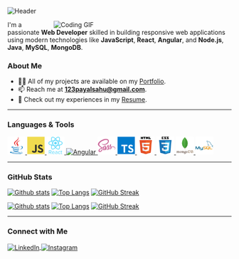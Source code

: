![Header](https://github.com/user-attachments/assets/8bd3911a-8d47-44b3-afbf-471e9e74cb16)

<img align="right" width="400" src="https://camo.githubusercontent.com/61a6ea1e5872aeb21e2e7db14b554d91d139d3fa6b62322f474d02389413d692/68747470733a2f2f63646e2e6472696262626c652e636f6d2f75736572732f313233333439392f73637265656e73686f74732f333835303639312f7765622d646576656c6f706d656e742e676966" alt="Coding GIF" />

I'm a passionate **Web Developer** skilled in building responsive web applications using modern technologies like **JavaScript**, **React**, **Angular**, and **Node.js**, **Java**, **MySQL**, **MongoDB**.

### About Me
- 👨‍💻 All of my projects are available on my [Portfolio](https://payalsahu-portfolio.netlify.app/).
- 📫 Reach me at **123payalsahu@gmail.com**.
- 📄 Check out my experiences in my [Resume](https://drive.google.com/file/d/1ovJfUp8MwyvRY4RiF24dDe3tKTTE96RD/view?usp=sharing).

---

### Languages & Tools
<p align="left">
  <a href="https://docs.oracle.com/javase/8/docs/api/" target="_blank">
    <img src="https://raw.githubusercontent.com/devicons/devicon/master/icons/java/java-original.svg" alt="Java" width="40" height="40"/>
  </a>
  <a href="https://developer.mozilla.org/en-US/docs/Web/JavaScript" target="_blank">
    <img src="https://raw.githubusercontent.com/devicons/devicon/master/icons/javascript/javascript-original.svg" alt="JavaScript" width="40" height="40"/>
  </a>
  <a href="https://reactjs.org/" target="_blank">
    <img src="https://raw.githubusercontent.com/devicons/devicon/master/icons/react/react-original-wordmark.svg" alt="React" width="40" height="40"/>
  </a>
  <a href="https://angular.io" target="_blank">
    <img src="https://angular.io/assets/images/logos/angular/angular.svg" alt="Angular" width="40" height="40"/>
  </a>
  <a href="https://sass-lang.com" target="_blank">
    <img src="https://raw.githubusercontent.com/devicons/devicon/master/icons/sass/sass-original.svg" alt="SASS" width="40" height="40"/>
  </a>
  <a href="https://www.typescriptlang.org/" target="_blank">
    <img src="https://raw.githubusercontent.com/devicons/devicon/master/icons/typescript/typescript-original.svg" alt="TypeScript" width="40" height="40"/>
  </a>
  <a href="https://www.w3.org/html/" target="_blank">
    <img src="https://raw.githubusercontent.com/devicons/devicon/master/icons/html5/html5-original-wordmark.svg" alt="HTML5" width="40" height="40"/>
  </a>
  <a href="https://css-tricks.com/" target="_blank">
    <img src="https://raw.githubusercontent.com/devicons/devicon/master/icons/css3/css3-original-wordmark.svg" alt="CSS" width="40" height="40"/>
  </a>
  <a href="https://www.mongodb.com/" target="_blank">
    <img src="https://raw.githubusercontent.com/devicons/devicon/master/icons/mongodb/mongodb-original-wordmark.svg" alt="MongoDB" width="40" height="40"/>
  </a>
  <a href="https://www.mysql.com/" target="_blank">
    <img src="https://raw.githubusercontent.com/devicons/devicon/master/icons/mysql/mysql-original-wordmark.svg" alt="MySQL" width="40" height="40"/>
  </a>
</p>

---

### GitHub Stats

<!-- Light mode -->
[![Github stats](https://github-readme-stats-hoothin.vercel.app/api?username=payalsahu1303&hide_border=true#gh-light-mode-only)](https://github.com/payalsahu1303#gh-light-mode-only)
[![Top Langs](https://github-readme-stats-hoothin.vercel.app/api/top-langs/?username=payalsahu1303&hide_border=true#gh-light-mode-only)](https://github.com/payalsahu1303#gh-light-mode-only)
[![GitHub Streak](https://streak-stats.demolab.com/?user=payalsahu1303&hide_border=true#gh-light-mode-only)](https://git.io/streak-stats#gh-light-mode-only)

<!-- Dark mode -->
[![Github stats](https://github-readme-stats-hoothin.vercel.app/api?username=payalsahu1303&hide_border=true&theme=github_dark&show_icons=true#gh-dark-mode-only)](https://github.com/payalsahu1303#gh-dark-mode-only)
[![Top Langs](https://github-readme-stats-hoothin.vercel.app/api/top-langs/?username=payalsahu1303&hide_border=true&theme=github_dark#gh-dark-mode-only)](https://github.com/payalsahu1303#gh-dark-mode-only)
[![GitHub Streak](https://streak-stats.demolab.com/?user=payalsahu1303&hide_border=true&theme=github_dark#gh-dark-mode-only)](https://git.io/streak-stats#gh-dark-mode-only)

---

### Connect with Me
<p align="left">
  <a href="https://www.linkedin.com/in/payalsahu13/" target="_blank">
    <img align="center" src="https://raw.githubusercontent.com/rahuldkjain/github-profile-readme-generator/master/src/images/icons/Social/linked-in-alt.svg" alt="LinkedIn" height="30" width="40" />
  </a>
  <a href="https://www.instagram.com/payalsahu1305/" target="_blank">
    <img align="center" src="https://raw.githubusercontent.com/rahuldkjain/github-profile-readme-generator/master/src/images/icons/Social/instagram.svg" alt="Instagram" height="30" width="40" />
  </a>
</p>
